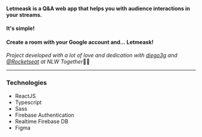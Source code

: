  <div align="center">
   <img src="https://i.ibb.co/kDLQ2nj/Logo.png" alt="">
 </div>
  
 #### Letmeask is a Q&A web app that helps you with audience interactions in your streams.

 #### It's simple!

 #### Create a room with your Google account and... **Letmeask!**
 
 *Project developed with a lot of love and dedication with [diego3g](https://github.com/diego3g) and [@Rocketseat](https://github.com/Rocketseat) at NLW Together*💜🚀

-----

### Technologies
* ReactJS 
* Typescript
* Sass
* Firebase Authentication
* Realtime Firebase DB
* Figma

